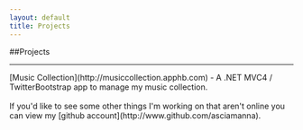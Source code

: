 ```yaml
---
layout: default
title: Projects
---
```

##Projects
<hr/>
[Music Collection](http://musiccollection.apphb.com) - A .NET MVC4 / TwitterBootstrap app to manage my music collection.
<br/><br/>
 If you'd like to see some other things I'm working on that aren't online you
 can view my [github account](http://www.github.com/asciamanna).
